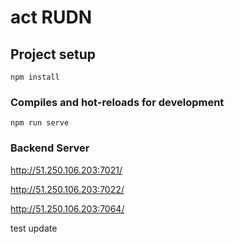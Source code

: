 # act RUDN

## Project setup
```
npm install
```

### Compiles and hot-reloads for development
```
npm run serve
```

### Backend Server 
http://51.250.106.203:7021/

http://51.250.106.203:7022/

http://51.250.106.203:7064/

test update